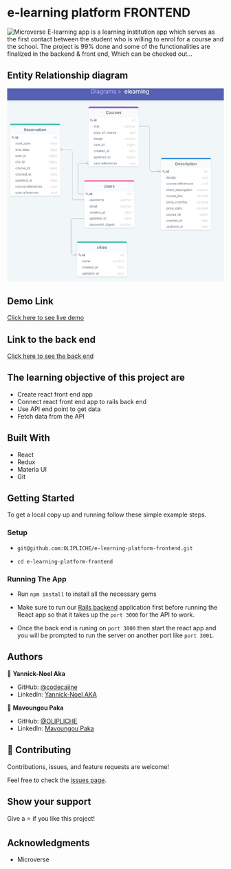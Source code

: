 # e-learning platform FRONTEND

![Microverse](https://img.shields.io/badge/Microverse-blueviolet)
E-learning app is a learning institution app which serves as the first contact between the student who is willing to enrol for
a course and the school. The project is 99% done and some of the functionalities are finalized in the backend & front end, Which can be checked out...

## Entity Relationship diagram
![Diagram](./elearning.JPG)

## Demo Link
[Click here to see live demo](https://e-learning-platform-p.netlify.app/)

## Link to the back end
[Click here to see the back end](https://github.com/OLIPLICHE/e-learning-platform)



## The learning objective of this project are
- Create react front end app
- Connect react front end app to rails back end
- Use API end point to get data
- Fetch data from the API

## Built With

- React
- Redux
- Materia UI
- Git

## Getting Started

To get a local copy up and running follow these simple example steps.


### Setup
- ```git@github.com:OLIPLICHE/e-learning-platform-frontend.git```

- ```cd e-learning-platform-frontend```

### Running The App

- Run ```npm install``` to install all the necessary gems
- Make sure to run our [Rails backend](https://e-learning-back.herokuapp.com/) application first before running the React app so that it takes up the `port 3000` for the API to work.

- Once the back end is runing on `port 3000` then start the react app and you will be prompted to run the server on another port like `port 3001`.

## Authors

👤 **Yannick-Noel Aka**

- GitHub: [@codecaiine](https://github.com/codecaiine/)
- LinkedIn: [Yannick-Noel AKA](https://www.linkedin.com/in/yannick-no%C3%ABl-aka/)

👤 **Mavoungou Paka**

- GitHub: [@OLIPLICHE](https://github.com/OLIPLICHE)
- LinkedIn: [Mavoungou Paka](https://www.linkedin.com/in/olipliche/)

## 🤝 Contributing

Contributions, issues, and feature requests are welcome!

Feel free to check the [issues page](https://github.com/OLIPLICHE/e-learning-platform/issues).

## Show your support

Give a ⭐️ if you like this project!

## Acknowledgments

- Microverse

